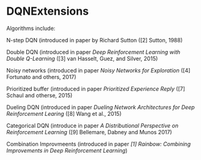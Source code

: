 # DQNExtensions


Algorithms include:

N-step DQN (introduced in paper by Richard Sutton ([2] Sutton, 1988)

Double DQN (introduced in paper _Deep Reinforcement Learning with Double Q-Learning_ ([3] van Hasselt, Guez, and Silver, 2015)

Noisy networks (introduced in paper _Noisy Networks for Exploration_ ([4] Fortunato and others, 2017)

Prioritized buffer (introduced in paper _Prioritized Experience Reply_ ([7] Schaul and otherse, 2015)

Dueling DQN (introduced in paper _Dueling Network Architectures for Deep Reinforcement Learing_ ([8] Wang et al., 2015)

Categorical DQN (introduce in paper _A Distributional Perspective on Reinforcement Learning_ ([9] Bellemare, Dabney and Munos 2017)

Combination Improvmeents (introduced in paper _[1] Rainbow: Combining Improvements in Deep Reinforcement Learning_)

